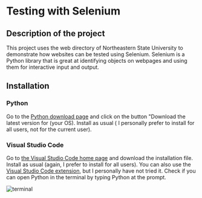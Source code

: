 # Testing with Selenium

## Description of the project
This project uses the web directory of Northeastern State University to demonstrate how websites can be tested using Selenium. Selenium is a Python library that is great at identifying objects on webpages and using them for interactive input and output. 

## Installation
### Python
Go to the [Python download page](https://www.python.org/downloads/) and click on the button "Download the latest version for (your OS). Install as usual ( I personally prefer to install for all users, not for the current user). 
### Visual Studio Code
Go to [the Visual Studio Code home page](https://code.visualstudio.com/) and download the installation file. Install as usual (again, I prefer to install for all users). You can also use the [Visual Studio Code extension](https://code.visualstudio.com/docs/python/python-tutorial), but I personally have not tried it. Check if you can open Python in the terminal by typing Python at the prompt.

![terminal](../images/terminal.png)
